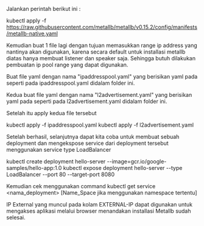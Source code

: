 Jalankan perintah berikut ini :

kubectl apply -f https://raw.githubusercontent.com/metallb/metallb/v0.15.2/config/manifests/metallb-native.yaml

Kemudian buat 1 file lagi dengan tujuan memasukkan range ip address yang nantinya akan digunakan, karena secara default untuk installasi metallb diatas hanya membuat listener dan speaker saja.
Sehingga butuh dilakukan pembuatan ip pool range yang dapat digunakan.

Buat file yaml dengan nama "ipaddresspool.yaml" yang berisikan yaml pada seperti pada ipaddresspool.yaml didalam folder ini.

Kedua buat file yaml dengan nama "l2advertisement.yaml" yang berisikan yaml pada seperti pada l2advertisement.yaml didalam folder ini.

Setelah itu apply kedua file tersebut 

kubectl apply -f ipaddresspool.yaml
kubectl apply -f l2advertisement.yaml

Setelah berhasil, selanjutnya dapat kita coba untuk membuat sebuah deployment dan mengekspose service dari deployment tersebut menggunakan service type LoadBalancer

kubectl create deployment hello-server --image=gcr.io/google-samples/hello-app:1.0
kubectl expose deployment hello-server --type LoadBalancer --port 80 --target-port 8080

Kemudian cek menggunakan command kubectl get service <nama_deployment> [Name_Space jika menggunakan namespace tertentu]

IP External yang muncul pada kolam EXTERNAL-IP dapat digunakan untuk mengakses aplikasi melalui browser menandakan installasi Metallb sudah selesai.
